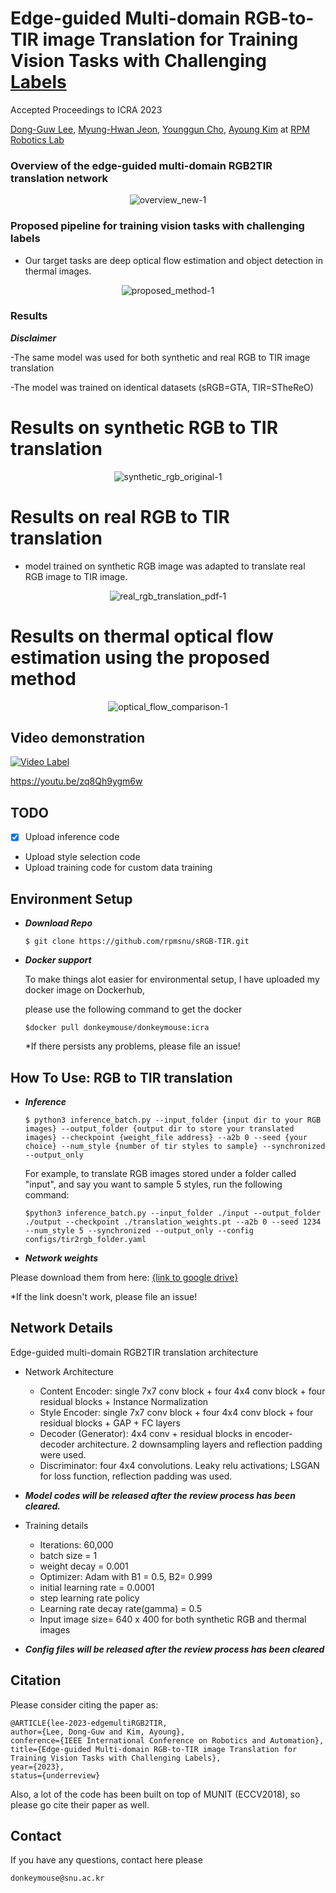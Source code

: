 # Edge-guided Multi-domain RGB-to-TIR image Translation for Training Vision Tasks with Challenging [Labels](https://arxiv.org/pdf/2301.12689.pdf)
Accepted Proceedings to ICRA 2023 

<div align="left">  
  <a href="https://scholar.google.com/citations?user=u6VDnlgAAAAJ&hl=ko&oi=ao">Dong-Guw Lee</a>,  
  <a href="https://scholar.google.co.kr/citations?user=ivOqySYAAAAJ">Myung-Hwan Jeon</a>,
  <a href="https://scholar.google.com/citations?user=W5MOKWIAAAAJ&hl=ko&oi=ao">Younggun Cho</a>,  
  <a href="https://ayoungk.github.io/">Ayoung Kim</a> at <a href="https://rpm.snu.ac.kr">RPM Robotics Lab</a>
</div>


### Overview of the edge-guided multi-domain RGB2TIR translation network


 <div align="center">
    
  ![overview_new-1](https://user-images.githubusercontent.com/91654037/192519743-d21b8957-176b-44c7-a138-22bbfc79fd7b.png)

 </div>


### Proposed pipeline for training vision tasks with challenging labels

- Our target tasks are deep optical flow estimation and object detection in thermal images.


 <div align="center">
    
 ![proposed_method-1](https://user-images.githubusercontent.com/91654037/192519964-302b09af-c368-4ee3-81c8-7d45a5065561.png)


 </div>



### Results

***Disclaimer***

-The same model was used for both synthetic and real RGB to TIR image translation


-The model was trained on identical datasets (sRGB=GTA, TIR=STheReO)

# Results on synthetic RGB to TIR translation


 <div align="center">
    
 ![synthetic_rgb_original-1](https://user-images.githubusercontent.com/91654037/192520365-aab88340-b02a-4836-a810-a0569585588a.png)
 </div>
 
 
# Results on real RGB to TIR translation

  - model trained on synthetic RGB image was adapted to translate real RGB image to TIR image. 

 <div align="center">
    
 ![real_rgb_translation_pdf-1](https://user-images.githubusercontent.com/91654037/192520440-ca12d290-701d-48f3-bdf9-1c49404bb7fd.png)

 </div>

# Results on thermal optical flow estimation using the proposed method

<div align="center">
 
  ![optical_flow_comparison-1](https://user-images.githubusercontent.com/91654037/192520499-a250d58d-14b1-4ae9-9b33-75e64c568537.png)
 
</div>




## Video demonstration


[![Video Label](http://img.youtube.com/vi/zq8Qh9ygm6w/0.jpg)]([https://youtu.be/uLR1RNqJ1Mw](https://youtu.be/zq8Qh9ygm6w)?t=0s)

https://youtu.be/zq8Qh9ygm6w


## TODO
- [x] Upload inference code
-  Upload style selection code
-  Upload training code for custom data training




## Environment Setup

 - ***Download Repo***   
   ````shell
   $ git clone https://github.com/rpmsnu/sRGB-TIR.git
   ````
   
   
 - ***Docker support***   
   
   To make things alot easier for environmental setup, I have uploaded my docker image on Dockerhub,
   
   please use the following command to get the docker
   ````
   $docker pull donkeymouse/donkeymouse:icra
   ````
   *If there persists any problems, please file an issue!
   
   
## How To Use: RGB to TIR translation
 - ***Inference***  
   ````
   $ python3 inference_batch.py --input_folder {input dir to your RGB images} --output_folder {output dir to store your translated images} --checkpoint {weight_file address} --a2b 0 --seed {your choice} --num_style {number of tir styles to sample} --synchronized --output_only 
   ````
   
   For example, to translate RGB images stored under a folder called "input", and say you want to sample 5 styles, run the following command:
    ````
   $python3 inference_batch.py --input_folder ./input --output_folder ./output --checkpoint ./translation_weights.pt --a2b 0 --seed 1234 --num_style 5 --synchronized --output_only --config configs/tir2rgb_folder.yaml
    ````
   
- ***Network weights***

Please download them from here: [{link to google drive}](https://drive.google.com/file/d/1px5BfenEGXZL_J6EsPwFImai6wfmcrnq/view?usp=sharing)

*If the link doesn't work, please file an issue!




## Network Details


Edge-guided multi-domain RGB2TIR translation architecture

- Network Architecture

  - Content Encoder: single 7x7 conv block + four 4x4 conv block + four residual blocks + Instance Normalization
  - Style Encoder: single 7x7 conv block + four 4x4 conv block + four residual blocks + GAP + FC layers
  - Decoder (Generator): 4x4 conv + residual blocks in encoder-decoder architecture. 2 downsampling layers and reflection padding were used. 
  - Discriminator: four 4x4 convolutions. Leaky relu activations; LSGAN for loss function, reflection padding was used. 



- ***Model codes will be released after the review process has been cleared.***


- Training details

  - Iterations: 60,000
  - batch size = 1
  - weight decay = 0.001
  - Optimizer: Adam with B1 = 0.5, B2= 0.999
  - initial learning rate = 0.0001
  - step learning rate policy 
  - Learning rate decay rate(gamma) = 0.5
  - Input image size= 640 x 400 for both synthetic RGB and thermal images
 - ***Config files will be released after the review process has been cleared***




## Citation

Please consider citing the paper as:
```
@ARTICLE{lee-2023-edgemultiRGB2TIR,
author={Lee, Dong-Guw and Kim, Ayoung},
conference={IEEE International Conference on Robotics and Automation}, 
title={Edge-guided Multi-domain RGB-to-TIR image Translation for Training Vision Tasks with Challenging Labels}, 
year={2023},
status={underreview}

```
Also, a lot of the code has been built on top of MUNIT (ECCV2018), so please go cite their paper as well.  

## Contact
If you have any questions, contact here please
```
donkeymouse@snu.ac.kr
```
